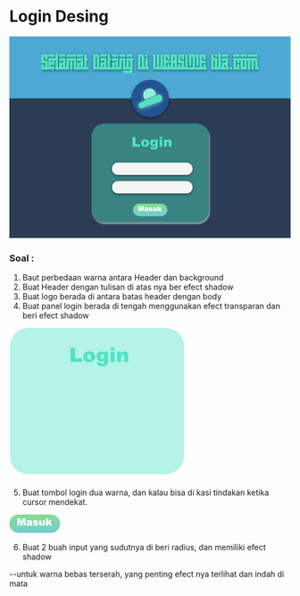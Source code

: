 # Login Desing
![satu web](https://raw.githubusercontent.com/onesyah05/page-login-design/master/jadi.png)
### Soal : 
1. Baut perbedaan warna antara Header dan background
2. Buat Header dengan tulisan di atas nya ber efect shadow
3. Buat logo berada di antara batas header dengan body
4. Buat panel login berada di tengah menggunakan efect transparan dan beri efect shadow

![bg login](https://raw.githubusercontent.com/onesyah05/page-login-design/master/bg_login.png)

5. Buat tombol login dua warna, dan kalau bisa di kasi tindakan ketika cursor mendekat.

![masuk_login](https://raw.githubusercontent.com/onesyah05/page-login-design/master/tombol_masuk.png)

6. Buat 2 buah input yang sudutnya di beri radius, dan memiliki efect shadow

--untuk warna bebas terserah, yang penting efect nya terlihat dan indah di mata
